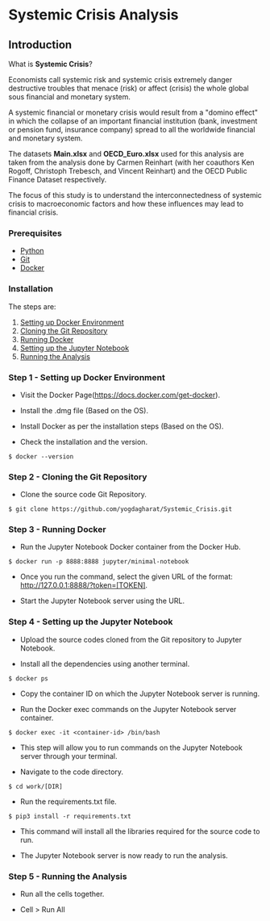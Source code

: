 # Systemic Crisis Analysis

## Introduction

What is **Systemic Crisis**? 

Economists call systemic risk and systemic crisis extremely danger destructive troubles that menace (risk) or affect (crisis) the whole global sous financial and monetary system.

A systemic financial or monetary crisis would result from a "domino effect" in which the collapse of an important financial institution (bank, investment or pension fund, insurance company) spread to all the worldwide financial and monetary system.

The datasets **Main.xlsx** and **OECD_Euro.xlsx** used for this analysis are taken from the analysis done by Carmen Reinhart (with her coauthors Ken Rogoff, Christoph Trebesch, and Vincent Reinhart) and the OECD Public Finance Dataset respectively.

The focus of this study is to understand the interconnectedness of systemic crisis to macroeconomic factors and how these influences may lead to financial crisis.

### Prerequisites

- [Python](https://www.python.org/downloads/)
- [Git](https://git-scm.com/downloads)
- [Docker](https://docs.docker.com/get-docker/)

### Installation

The steps are:
 1. [Setting up Docker Environment](#step-1---setting-up-docker-environment)
 2. [Cloning the Git Repository](#step-2---cloning-the-git-repository)
 3. [Running Docker](#step-3---running-docker)
 4. [Setting up the Jupyter Notebook](#step-4---setting-up-the-jupyter-notebook)
 5. [Running the Analysis](#step-5---running-the-analysis)

### Step 1 - Setting up Docker Environment


- Visit the Docker Page(https://docs.docker.com/get-docker).

- Install the .dmg file (Based on the OS).

- Install Docker as per the installation steps (Based on the OS).

- Check the installation and the version. 

```
$ docker --version
```

### Step 2 - Cloning the Git Repository

- Clone the source code Git Repository.

```
$ git clone https://github.com/yogdagharat/Systemic_Crisis.git 
```

### Step 3 - Running Docker 

- Run the Jupyter Notebook Docker container from the Docker Hub.

```
$ docker run -p 8888:8888 jupyter/minimal-notebook
```

- Once you run the command, select the given URL of the format:
http://127.0.0.1:8888/?token=[TOKEN].

- Start the Jupyter Notebook server using the URL.

### Step 4 - Setting up the Jupyter Notebook

- Upload the source codes cloned from the Git repository to Jupyter Notebook.

- Install all the dependencies using another terminal.

```
$ docker ps
```

- Copy the container ID on which the Jupyter Notebook server is running.

- Run the Docker exec commands on the Jupyter Notebook server container.

```
$ docker exec -it <container-id> /bin/bash
```

- This step will allow you to run commands on the Jupyter Notebook server through your terminal.

- Navigate to the code directory.

```
$ cd work/[DIR]
```

- Run the requirements.txt file.

```
$ pip3 install -r requirements.txt
```

- This command will install all the libraries required for the source code to run.

- The Jupyter Notebook server is now ready to run the analysis.

### Step 5 - Running the Analysis

- Run all the cells together.

- Cell > Run All

